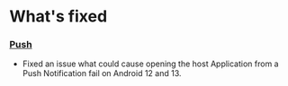 # What's fixed

### [Push](https://github.com/emartech/android-emarsys-sdk/wiki#2-push)

* Fixed an issue what could cause opening the host Application from a Push Notification fail on
  Android 12 and 13.
